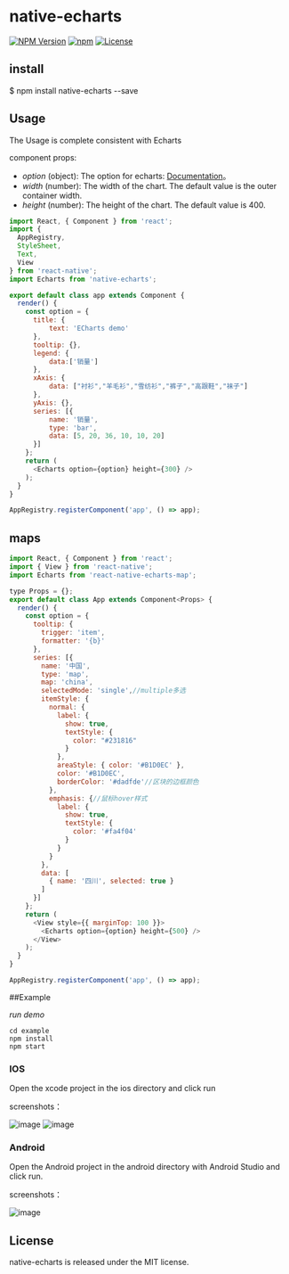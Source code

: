 # native-echarts

[![NPM Version](https://img.shields.io/npm/v/native-echarts.svg?style=flat)](https://www.npmjs.org/package/native-echarts)
  [![npm](https://img.shields.io/npm/dm/native-echarts.svg?style=flat)](https://www.npmjs.org/package/native-echarts)
  [![License](http://img.shields.io/npm/l/native-echarts.svg?style=flat)](https://raw.githubusercontent.com/somonus/react-native-echarts/master/LICENSE.md)
  
## install

$ npm install native-echarts --save

## Usage

The Usage is complete consistent with Echarts

component props:

* *option* (object): The option for echarts: [Documentation](http://echarts.baidu.com/option.html#title)。 
* *width* (number): The width of the chart. The default value is the outer container width. 
* *height* (number): The height of the chart. The default value is 400. 


```js
import React, { Component } from 'react';
import {
  AppRegistry,
  StyleSheet,
  Text,
  View
} from 'react-native';
import Echarts from 'native-echarts';

export default class app extends Component {
  render() {
    const option = {
      title: {
          text: 'ECharts demo'
      },
      tooltip: {},
      legend: {
          data:['销量']
      },
      xAxis: {
          data: ["衬衫","羊毛衫","雪纺衫","裤子","高跟鞋","袜子"]
      },
      yAxis: {},
      series: [{
          name: '销量',
          type: 'bar',
          data: [5, 20, 36, 10, 10, 20]
      }]
    };
    return (
      <Echarts option={option} height={300} />
    );
  }
}

AppRegistry.registerComponent('app', () => app);

```

## maps


```js
import React, { Component } from 'react';
import { View } from 'react-native';
import Echarts from 'react-native-echarts-map';

type Props = {};
export default class App extends Component<Props> {
  render() {
    const option = {
      tooltip: {
        trigger: 'item',
        formatter: '{b}'
      },
      series: [{
        name: '中国',
        type: 'map',
        map: 'china',
        selectedMode: 'single',//multiple多选
        itemStyle: {
          normal: {
            label: {
              show: true,
              textStyle: {
                color: "#231816"
              }
            },
            areaStyle: { color: '#B1D0EC' },
            color: '#B1D0EC',
            borderColor: '#dadfde'//区块的边框颜色
          },
          emphasis: {//鼠标hover样式
            label: {
              show: true,
              textStyle: {
                color: '#fa4f04'
              }
            }
          }
        },
        data: [
          { name: '四川', selected: true }
        ]
      }]
    };
    return (
      <View style={{ marginTop: 100 }}>
        <Echarts option={option} height={500} />
      </View>
    );
  }
}

AppRegistry.registerComponent('app', () => app);

```


##Example

*run demo*

```
cd example
npm install
npm start
```

### IOS

Open the xcode project in the ios directory and click run

screenshots：

![image](https://github.com/somonus/react-native-echarts/blob/master/example/demoIOS.png)
![image](https://user-images.githubusercontent.com/32892347/48114964-13d06480-e29c-11e8-879f-57c2a820f539.png)

### Android

Open the Android project in the android directory with Android Studio and click run.

screenshots：

![image](https://github.com/somonus/react-native-echarts/blob/master/example/demoAndroid.png)

## License

native-echarts is released under the MIT license.
